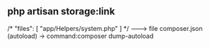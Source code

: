 php artisan storage:link
-------------------------
/*
        "files": [
            "app/Helpers/system.php"
        ]
*/ ---> file composer.json (autoload) -> command:composer dump-autoload